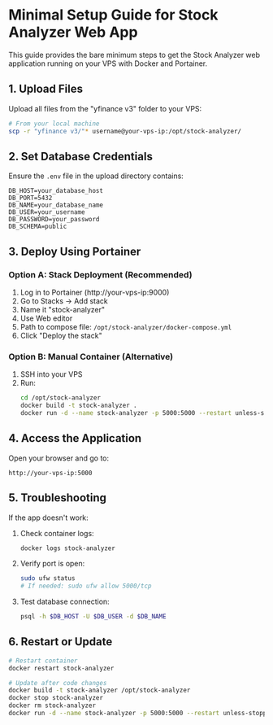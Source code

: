 # Minimal Setup Guide for Stock Analyzer Web App

This guide provides the bare minimum steps to get the Stock Analyzer web application running on your VPS with Docker and Portainer.

## 1. Upload Files

Upload all files from the "yfinance v3" folder to your VPS:

```bash
# From your local machine
scp -r "yfinance v3/"* username@your-vps-ip:/opt/stock-analyzer/
```

## 2. Set Database Credentials

Ensure the `.env` file in the upload directory contains:

```
DB_HOST=your_database_host
DB_PORT=5432
DB_NAME=your_database_name
DB_USER=your_username
DB_PASSWORD=your_password
DB_SCHEMA=public
```

## 3. Deploy Using Portainer

### Option A: Stack Deployment (Recommended)

1. Log in to Portainer (http://your-vps-ip:9000)
2. Go to Stacks → Add stack
3. Name it "stock-analyzer"
4. Use Web editor
5. Path to compose file: `/opt/stock-analyzer/docker-compose.yml`
6. Click "Deploy the stack"

### Option B: Manual Container (Alternative)

1. SSH into your VPS
2. Run:
   ```bash
   cd /opt/stock-analyzer
   docker build -t stock-analyzer .
   docker run -d --name stock-analyzer -p 5000:5000 --restart unless-stopped --env-file .env stock-analyzer
   ```

## 4. Access the Application

Open your browser and go to:
```
http://your-vps-ip:5000
```

## 5. Troubleshooting

If the app doesn't work:

1. Check container logs:
   ```bash
   docker logs stock-analyzer
   ```

2. Verify port is open:
   ```bash
   sudo ufw status
   # If needed: sudo ufw allow 5000/tcp
   ```

3. Test database connection:
   ```bash
   psql -h $DB_HOST -U $DB_USER -d $DB_NAME
   ```

## 6. Restart or Update

```bash
# Restart container
docker restart stock-analyzer

# Update after code changes
docker build -t stock-analyzer /opt/stock-analyzer
docker stop stock-analyzer
docker rm stock-analyzer
docker run -d --name stock-analyzer -p 5000:5000 --restart unless-stopped --env-file /opt/stock-analyzer/.env stock-analyzer
```